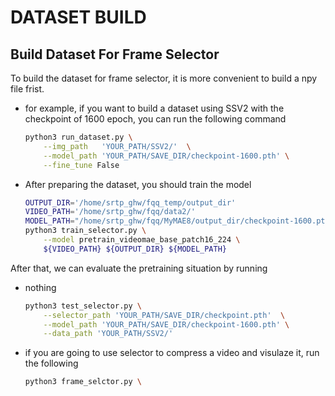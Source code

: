 # DATASET BUILD
## Build Dataset For Frame Selector

To build the dataset for frame selector, it is more convenient to build a npy file frist.
- for example, if you want to build a dataset using SSV2 with the checkpoint of 1600 epoch, you can run the following command
  ```bash
  python3 run_dataset.py \
      --img_path   'YOUR_PATH/SSV2/'  \
      --model_path 'YOUR_PATH/SAVE_DIR/checkpoint-1600.pth' \
      --fine_tune False
  ```
- After preparing the dataset, you should train the model 
  ```bash
  OUTPUT_DIR='/home/srtp_ghw/fqq_temp/output_dir'
  VIDEO_PATH='/home/srtp_ghw/fqq/data2/'
  MODEL_PATH="/home/srtp_ghw/fqq/MyMAE8/output_dir/checkpoint-1600.pth"
  python3 train_selector.py \
      --model pretrain_videomae_base_patch16_224 \
      ${VIDEO_PATH} ${OUTPUT_DIR} ${MODEL_PATH}
  ```

After that, we can evaluate the pretraining situation by running 
- nothing 
  ```bash
  python3 test_selector.py \
      --selector_path 'YOUR_PATH/SAVE_DIR/checkpoint.pth'  \
      --model_path 'YOUR_PATH/SAVE_DIR/checkpoint-1600.pth' \
      --data_path 'YOUR_PATH/SSV2/'
  ```
- if you are going to use selector to compress a video and visulaze it, run the following
  ```bash
  python3 frame_selctor.py \
      

  ```